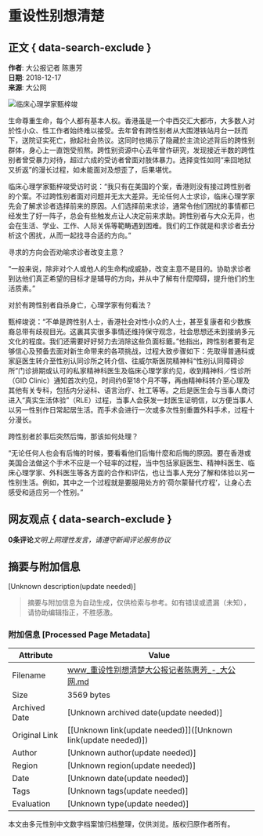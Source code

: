 # 重设性别想清楚

## 正文 { data-search-exclude }


**作者**: 大公报记者 陈惠芳  
**日期**: 2018-12-17  
**来源**: 大公网  

![临床心理学家甄梓竣](https://img.takungpao.com/2018/1217/20181217031753254.jpg)

生命尊重生命，每个人都有基本人权。香港虽是一个中西交汇大都市，大多数人对於性小众、性工作者始终难以接受。去年曾有跨性别者从大围港铁站月台一跃而下，送院证实死亡，掀起社会热议。这同时也揭示了隐藏於主流论述背后的跨性别群体，身心上一直饱受煎熬。跨性别资源中心去年曾作研究，发现接近半数的跨性别者曾受暴力对待，超过六成的受访者曾面对肢体暴力。选择变性如同“来回地狱又折返”的漫长过程，如未能面对及想歪了，后果堪忧。

临床心理学家甄梓竣受访时说：“我只有在美国的个案，香港则没有接过跨性别者的个案。不过跨性别者面对问题并无太大差异。无论任何人士求诊，临床心理学家先会了解求诊者选择前来的原因。人们选择前来求诊，通常令他们困扰的事情都已经发生了好一阵子，总会有些触发点让人决定前来求助。跨性别者与大众无异，也会在生活、学业、工作、人际关係等範畴遇到困难。我们的工作就是和求诊者去分析这个困扰，从而一起找寻合适的方向。”

寻求的方向会否劝喻求诊者改变主意？

“一般来说，除非对个人或他人的生命构成威胁，改变主意不是目的。协助求诊者到达他们真正希望的目标才是辅导的方向，并从中了解有什麼障碍，提升他们的生活质素。”

对於有跨性别者自杀身亡，心理学家有何看法？

甄梓竣说：“不单是跨性别人士，香港社会对性小众的人士，甚至复康者和少数族裔总带有歧视目光。这裏其实很多事情还维持保守观念，社会思想还未到接纳多元文化的程度。我们还需要好好努力去消除这些负面标籤。”他指出，跨性别者要有足够信心及预备去面对新生命带来的各项挑战，过程大致步骤如下：先取得普通科或家庭医生转介至性别认同诊所之转介信、往威尔斯医院精神科“性别认同障碍诊所”门诊排期或认可的私家精神科医生及临床心理学家约见，收到精神科／性诊所（GID Clinic）通知首次约见，时间约6至18个月不等，再由精神科转介至心理及其他有关专科，包括内分泌科、语言治疗、社工等等。之后是医生会与当事人商讨进入“真实生活体验”（RLE）过程，当事人会获发一封医生证明信，以方便当事人以另一性别作日常起居生活。而手术会进行一次或多次性别重置外科手术，过程十分漫长。

跨性别者於事后突然后悔，那该如何处理？

“无论任何人也会有后悔的时候，要看看他们后悔什麼和后悔的原因。要在香港或美国合法做这个手术不应是一个轻率的过程，当中包括家庭医生、精神科医生、临床心理学家、外科医生等各方面的合作和评估，也让当事人充分了解和体验以另一性别生活。例如，其中之一个过程就是要服用处方的‘荷尔蒙替代疗程’，让身心去感受和适应另一个性别。”

## 网友观点 { data-search-exclude }

**0条评论**_文明上网理性发言，请遵守新闻评论服务协议_
<!-- tcd_original_link https://www.takungpao.com/life/238151/2018/1217/221089.html -->


## 摘要与附加信息

<!-- tcd_abstract -->
[Unknown description(update needed)]
<!-- tcd_abstract_end -->

> 摘要与附加信息为自动生成，仅供检索与参考。如有错误或遗漏（未知），请协助编辑指正，不胜感激。

### 附加信息 [Processed Page Metadata]

| Attribute       | Value                                  |
|-----------------|----------------------------------------|
| Filename        | www_重设性别想清楚大公报记者陈惠芳_-_大公网.md                             |
| Size            | 3569 bytes                           |
| Archived Date   | [Unknown archived date(update needed)]                             |
| Original Link   | [[Unknown link(update needed)]]([Unknown link(update needed)])                       |
| Author          | [Unknown author(update needed)]                               |
| Region          | [Unknown region(update needed)]                               |
| Date            | [Unknown date(update needed)]                                 |
| Tags            | [Unknown tags(update needed)]                                 |
| Evaluation            | [Unknown type(update needed)]                                 |
<!-- tcd_table_end -->

本文由多元性别中文数字档案馆归档整理，仅供浏览。版权归原作者所有。
